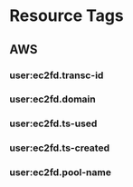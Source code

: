 # Resource Tags

## AWS
### user:ec2fd.transc-id
### user:ec2fd.domain
### user:ec2fd.ts-used
### user:ec2fd.ts-created
### user:ec2fd.pool-name
